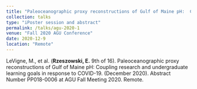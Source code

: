 ```yaml
---
title: "Paleoceanographic proxy reconstructions of Gulf of Maine pH:  Coupling research and undergraduate learning goals in response to COVID-19"
collection: talks
type: "iPoster session and abstract"
permalink: /talks/agu-2020-1
venue: "Fall 2020 AGU Conference"
date: 2020-12-9
location: "Remote"
---
```


LeVigne, M., et al. (**Rzeszowski, E.** 9th of 16). Paleoceanographic proxy reconstructions of Gulf of Maine pH:  Coupling research and undergraduate learning goals in response to COVID-19. (December 2020). Abstract Number  PP018-0006 at AGU Fall Meeting 2020. Remote. 
